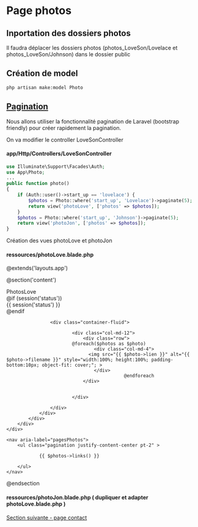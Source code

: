 # Page photos

## Inportation des dossiers photos
Il faudra déplacer les dossiers photos (photos_LoveSon/Lovelace et photos_LoveSon/Johnson) dans le dossier public

## Création de model 
```bash
php artisan make:model Photo
```

## [Pagination](https://laravel.com/docs/6.x/pagination#paginating-eloquent-results)
Nous allons utiliser la fonctionnalité pagination de Laravel (bootstrap friendly) pour créer rapidement la pagination.  

On va modifier le controller LoveSonController
#### app/Http/Controllers/LoveSonController
```php
use Illuminate\Support\Facades\Auth;
use App\Photo;
...
public function photo()
{
    if (Auth::user()->start_up == 'lovelace') {
        $photos = Photo::where('start_up', 'Lovelace')->paginate(5);
        return view('photoLove', ['photos' => $photos]);
    }
    $photos = Photo::where('start_up', 'Johnson')->paginate(5);
    return view('photoJon', ['photos' => $photos]);
}
```
Création des vues photoLove et photoJon
#### ressources/photoLove.blade.php
@extends('layouts.app')

@section('content')
<div class="container">
    <div class="row justify-content-center">
        <div class="col-md-12">
            <div class="card">
                <div class="card-header">PhotosLove</div>
                <div class="card-body">
                    @if (session('status'))
                        <div class="alert alert-success" role="alert">
                            {{ session('status') }}
                        </div>
                    @endif

                    <div class="container-fluid">

                    		<div class="col-md-12">
                    			<div class="row">
                            @foreach($photos as $photo)
                    				<div class="col-md-4">
                                  <img src="{{ $photo->lien }}" alt="{{ $photo->filename }}" style="width:100%; height:100%; padding-bottom:10px; object-fit: cover;"; >
                    				</div>
                    			               @endforeach
                    			</div>


                    		</div>

                    </div>
                </div>
            </div>
        </div>
    </div>

    <nav aria-label="pagesPhotos">
        <ul class="pagination justify-content-center pt-2" >

                {{ $photos->links() }}

        </ul>
    </nav>

</div>
@endsection

#### ressources/photoJon.blade.php  ( dupliquer et adapter photoLove.blade.php )

[Section suivante - page contact](6.page_contact.md)
